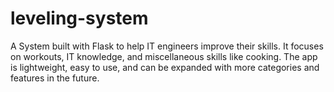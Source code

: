 # leveling-system
A System built with Flask to help IT engineers improve their skills. It focuses on workouts, IT knowledge, and miscellaneous skills like cooking. The app is lightweight, easy to use, and can be expanded with more categories and features in the future.
